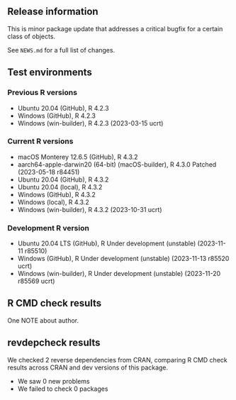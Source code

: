 ## Release information

This is minor package update that addresses a critical bugfix for a certain class of objects. 

See `NEWS.md` for a full list of changes.

## Test environments

### Previous R versions
* Ubuntu 20.04                 (GitHub), R 4.2.3
* Windows                      (GitHub), R 4.2.3
* Windows                 (win-builder), R 4.2.3 (2023-03-15 ucrt)

### Current R versions
* macOS Monterey 12.6.5                  (GitHub), R 4.3.2
* aarch64-apple-darwin20 (64-bit) (macOS-builder), R 4.3.0 Patched (2023-05-18 r84451)
* Ubuntu 20.04                           (GitHub), R 4.3.2
* Ubuntu 20.04                            (local), R 4.3.2
* Windows                                (GitHub), R 4.3.2
* Windows                                 (local), R 4.3.2
* Windows                           (win-builder), R 4.3.2 (2023-10-31 ucrt)

### Development R version
* Ubuntu 20.04 LTS             (GitHub), R Under development (unstable) (2023-11-11 r85510)
* Windows                      (GitHub), R Under development (unstable) (2023-11-13 r85520 ucrt)
* Windows                 (win-builder), R Under development (unstable) (2023-11-20 r85569 ucrt)

## R CMD check results

One NOTE about author.

## revdepcheck results

We checked 2 reverse dependencies from CRAN, comparing R CMD check results across CRAN and dev versions of this package.

 * We saw 0 new problems
 * We failed to check 0 packages
